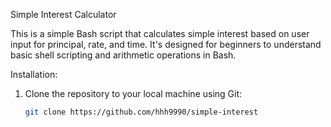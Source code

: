 Simple Interest Calculator

This is a simple Bash script that calculates simple interest based on user input for principal, rate, and time. It's designed for beginners to understand basic shell scripting and arithmetic operations in Bash.

Installation:

1. Clone the repository to your local machine using Git:
   ```bash
   git clone https://github.com/hhh9990/simple-interest
